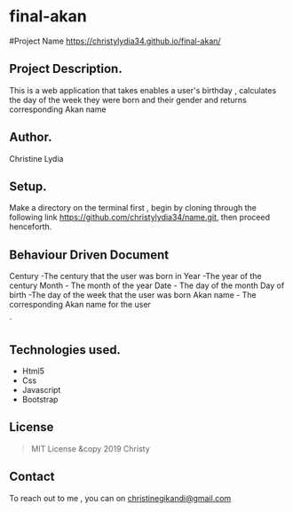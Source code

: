 # final-akan

#Project Name
https://christylydia34.github.io/final-akan/
## Project Description.
 This is a  web application that takes enables  a user's birthday , calculates the day of the week  they were born and their gender and returns corresponding Akan name 

## Author.
Christine Lydia
 
 ## Setup.
  Make  a directory on the terminal first , begin by cloning through the following link https://github.com/christylydia34/name.git,  then proceed henceforth.
 
 
 ## Behaviour Driven Document

 Century -The century that the user was born in
Year    -The year of the century 
Month   - The month of the year 
Date     - The day of the month 
Day of birth -The day of the week that the user was born 
 Akan name  -  The corresponding Akan name for the user

 `
## Technologies used.
  * Html5
  * Css
  * Javascript
  * Bootstrap
  
 

## License
> MIT License &copy 2019 Christy 

## Contact
To reach out to me , you can on christinegikandi@gmail.com
